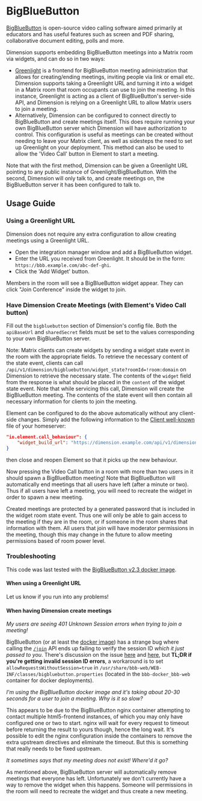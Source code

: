 # BigBlueButton

[BigBlueButton](https://bigbluebutton.org/) is open-source video calling software aimed primarily at educators and has
useful features such as screen and PDF sharing, collaborative document editing, polls and more.

Dimension supports embedding BigBlueButton meetings into a Matrix room via widgets, and can do so in two ways:

* [Greenlight](https://docs.bigbluebutton.org/greenlight/gl-overview.html) is a frontend for BigBlueButton meeting
  administration that allows for creating/ending meetings, inviting people via link or email etc. Dimension supports
  taking a Greenlight URL and turning it into a widget in a Matrix room that room occupants can use to join the meeting.
  In this instance, Greenlight is acting as a client of BigBlueButton's server-side API, and Dimension is relying on a
  Greenlight URL to allow Matrix users to join a meeting.
* Alternatively, Dimension can be configured to connect directly to BigBlueButton and create meetings itself. This does
  require running your own BigBlueButton server which Dimension will have authorization to control. This configuration is
  useful as meetings can be created without needing to leave your Matrix client, as well as sidesteps the need to set up
  Greenlight on your deployment. This method can also be used to allow the 'Video Call' button in Element to start a
  meeting.

Note that with the first method, Dimension can be given a Greenlight URL pointing to any public instance of
Greenlight/BigBlueButton. With the second, Dimension will only talk to, and create meetings on, the BigBlueButton server
it has been configured to talk to.

## Usage Guide

### Using a Greenlight URL

Dimension does not require any extra configuration to allow creating meetings using a Greenlight URL.

* Open the integration manager window and add a BigBlueButton widget.
* Enter the URL you received from Greenlight. It should be in the form: `https://bbb.example.com/abc-def-ghi`.
* Click the 'Add Widget' button.

Members in the room will see a BigBlueButton widget appear. They can click "Join Conference" inside the widget to join.

### Have Dimension Create Meetings (with Element's Video Call button)

Fill out the `bigbluebutton` section of Dimension's config file. Both the `apiBaseUrl` and `sharedSecret` fields must be
set to the values corresponding to your own BigBlueButton server.

Note: Matrix clients can create widgets by sending a widget state event in the room with the appropriate fields. To retrieve
the necessary content of the state event, clients can
call `/api/v1/dimension/bigbluebutton/widget_state?roomId=!room:domain`
on Dimension to retrieve the necessary state. The contents of the `widget` field from the response is what should be
placed in the `content` of the widget state event. Note that while servicing this call, Dimension will create the
BigBlueButton meeting. The contents of the state event will then contain all necessary information for clients to join
the meeting.

Element can be configured to do the above automatically without any client-side changes. Simply add the following
information to the [Client well-known](https://matrix.org/docs/spec/client_server/r0.6.1#get-well-known-matrix-client)
file of your homeserver:

```json
"io.element.call_behaviour": {
    "widget_build_url": "https://dimension.example.com/api/v1/dimension/bigbluebutton/widget_state",
}
```

then close and reopen Element so that it picks up the new behaviour.

Now pressing the Video Call button in a room with more than two users in it should spawn a BigBlueButton meeting! Note
that BigBlueButton will automatically end meetings that all users have left (after a minute or two). Thus if all users
have left a meeting, you will need to recreate the widget in order to spawn a new meeting.

Created meetings are protected by a generated password that is included in the widget room state event. Thus one will
only be able to gain access to the meeting if they are in the room, or if someone in the room shares that information
with them. All users that join will have moderator permissions in the meeting, though this may change in the future to
allow meeting permissions based of room power level.

### Troubleshooting

This code was last tested with the [BigBlueButton v2.3 docker image](https://github.com/bigbluebutton/docker/).

#### When using a Greenlight URL

Let us know if you run into any problems!

#### When having Dimension create meetings

*My users are seeing 401 Unknown Session errors when trying to join a meeting!*

BigBlueButton (or at least the [docker image](https://github.com/bigbluebutton/docker)) has a strange bug where
calling the [`/join`](https://docs.bigbluebutton.org/dev/api.html#join) API ends up failing to verify the session ID
*which it just passed to you*. There's discussion on the
issue [here](https://github.com/bigbluebutton/bigbluebutton/issues/6343)
and [here](https://groups.google.com/forum/#!topic/bigbluebutton-dev/TkjyUZP_gO8), but **TL;DR if you're getting
invalid session ID errors**, a workaround is to set `allowRequestsWithoutSession=true`
in `/usr/share/bbb-web/WEB-INF/classes/bigbluebutton.properties` (located in the `bbb-docker_bbb-web` container for
docker deployments).

*I'm using the BigBlueButton docker image and it's taking about 20-30 seconds for a user to join a meeting. Why is it so slow?*

This appears to be due to the BigBlueButton nginx container attempting to contact multiple html5-frontend instances, of
which you may only have configured one or two to start. nginx will wait for every request to timeout before returning
the result to yours though, hence the long wait. It's possible to edit the nginx configuration inside the containers to
remove the extra upstream directives and eliminate the timeout. But this is something that really needs to be fixed
upstream.

*It sometimes says that my meeting does not exist! Where'd it go?*

As mentioned above, BigBlueButton server will automatically remove meetings that everyone has left. Unfortunately we don't
currently have a way to remove the widget when this happens. Someone will permissions in the room will need to recreate
the widget and thus create a new meeting.